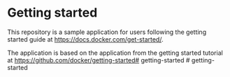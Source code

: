 # Getting started

This repository is a sample application for users following the getting started guide at https://docs.docker.com/get-started/.

The application is based on the application from the getting started tutorial at https://github.com/docker/getting-started#   g e t t i n g - s t a r t e d  
 #   g e t t i n g - s t a r t e d  
 
